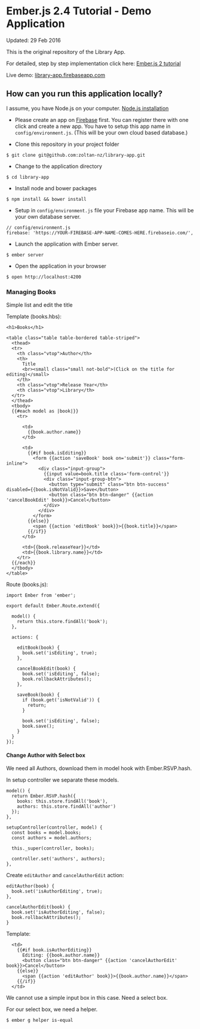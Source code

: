 # Ember.js 2.4 Tutorial - Demo Application

Updated: 29 Feb 2016

This is the original repository of the Library App.
 
For detailed, step by step implementation click here: [Ember.js 2 tutorial](http://yoember.com)

Live demo: [library-app.firebaseapp.com](https://library-app.firebaseapp.com/)

## How can you run this application locally?

I assume, you have Node.js on your computer. [Node.js installation](http://yoember.com/nodejs/the-best-way-to-install-node-js/)

* Please create an app on [Firebase](http://www.firebase.com) first. You can register there with one click and create a new app. You have to setup this app name in `config/environment.js`. (This will be your own cloud based database.)
 
* Clone this repository in your project folder
```
$ git clone git@github.com:zoltan-nz/library-app.git
```
* Change to the application directory
```
$ cd library-app
```
* Install node and bower packages
```
$ npm install && bower install
```
* Setup in `config/environment.js` file your Firebase app name. This will be your own database server.
```
// config/environment.js
firebase: 'https://YOUR-FIREBASE-APP-NAME-COMES-HERE.firebaseio.com/',
```
* Launch the application with Ember server.
```
$ ember server
```
* Open the application in your browser
```
$ open http://localhost:4200
```

### Managing Books

Simple list and edit the title

Template (books.hbs):

```
<h1>Books</h1>

<table class="table table-bordered table-striped">
  <thead>
  <tr>
    <th class="vtop">Author</th>
    <th>
      Title
      <br><small class="small not-bold">(Click on the title for editing)</small>
    </th>
    <th class="vtop">Release Year</th>
    <th class="vtop">Library</th>
  </tr>
  </thead>
  <tbody>
  {{#each model as |book|}}
    <tr>

      <td>
        {{book.author.name}}
      </td>

      <td>
        {{#if book.isEditing}}
          <form {{action 'saveBook' book on='submit'}} class="form-inline">
            <div class="input-group">
              {{input value=book.title class='form-control'}}
              <div class="input-group-btn">
                <button type="submit" class="btn btn-success" disabled={{book.isNotValid}}>Save</button>
                <button class="btn btn-danger" {{action 'cancelBookEdit' book}}>Cancel</button>
              </div>
            </div>
          </form>
        {{else}}
          <span {{action 'editBook' book}}>{{book.title}}</span>
        {{/if}}
      </td>

      <td>{{book.releaseYear}}</td>
      <td>{{book.library.name}}</td>
    </tr>
  {{/each}}
  </tbody>
</table>
```

Route (books.js):

```
import Ember from 'ember';

export default Ember.Route.extend({

  model() {
    return this.store.findAll('book');
  },

  actions: {

    editBook(book) {
      book.set('isEditing', true);
    },

    cancelBookEdit(book) {
      book.set('isEditing', false);
      book.rollbackAttributes();
    },

    saveBook(book) {
      if (book.get('isNotValid')) {
        return;
      }

      book.set('isEditing', false);
      book.save();
    }
  }
});
```

#### Change Author with Select box

We need all Authors, download them in model hook with Ember.RSVP.hash.

In setup controller we separate these models.

    model() {
      return Ember.RSVP.hash({
        books: this.store.findAll('book'),
        authors: this.store.findAll('author')
      });
    },
  
    setupController(controller, model) {
      const books = model.books;
      const authors = model.authors;
  
      this._super(controller, books);
  
      controller.set('authors', authors);
    },

Create `editAuthor` and `cancelAuthorEdit` action:
 

    editAuthor(book) {
      book.set('isAuthorEditing', true);
    },
    
    cancelAuthorEdit(book) {
      book.set('isAuthorEditing', false);
      book.rollbackAttributes();
    }
    
Template:

      <td>
        {{#if book.isAuthorEditing}}
          Editing: {{book.author.name}}
          <button class="btn btn-danger" {{action 'cancelAuthorEdit' book}}>Cancel</button>
        {{else}}
          <span {{action 'editAuthor' book}}>{{book.author.name}}</span>
        {{/if}}
      </td>

We cannot use a simple input box in this case. Need a select box.

For our select box, we need a helper.

    $ ember g helper is-equal
    

